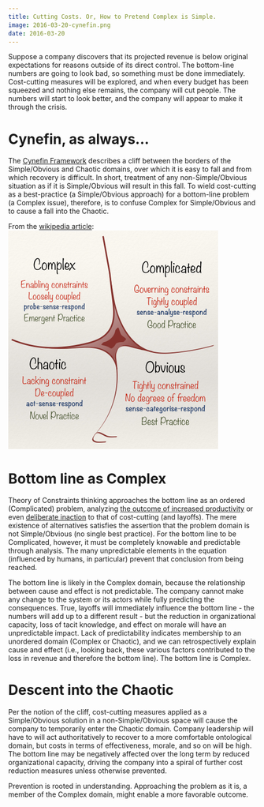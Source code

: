 ```yaml
---
title: Cutting Costs. Or, How to Pretend Complex is Simple.
image: 2016-03-20-cynefin.png
date: 2016-03-20
---
```


Suppose a company discovers that its projected revenue is below original expectations for reasons outside of its direct control. The bottom-line numbers are going to look bad, so something must be done immediately. Cost-cutting measures will be explored, and when every budget has been squeezed and nothing else remains, the company will cut people. The numbers will start to look better, and the company will appear to make it through the crisis.

# Cynefin, as always...

The [Cynefin Framework](https://en.wikipedia.org/wiki/Cynefin_Framework) describes a cliff between the borders of the Simple/Obvious and Chaotic domains, over which it is easy to fall and from which recovery is difficult. In short, treatment of any non-Simple/Obvious situation as if it is Simple/Obvious will result in this fall. To wield cost-cutting as a best-practice (a Simple/Obvious approach) for a bottom-line problem (a Complex issue), therefore, is to confuse Complex for Simple/Obvious and to cause a fall into the Chaotic.

From the [wikipedia article](https://en.wikipedia.org/wiki/Cynefin_Framework):
![Cynefin](/assets/posts/2016-03-20-cynefin.png)

# Bottom line as Complex

Theory of Constraints thinking approaches the bottom line as an ordered (Complicated) problem, analyzing [the outcome of increased productivity](http://www.dbrmfg.co.nz/Bottom%20Line.htm) or even [deliberate inaction](https://www.youtube.com/watch?v=jU2iWZEYbKA) to that of cost-cutting (and layoffs). The mere existence of alternatives satisfies the assertion that the problem domain is not Simple/Obvious (no single best practice). For the bottom line to be Complicated, however, it must be completely knowable and predictable through analysis. The many unpredictable elements in the equation (influenced by humans, in particular) prevent that conclusion from being reached.

The bottom line is likely in the Complex domain, because the relationship between cause and effect is not predictable. The company cannot make any change to the system or its actors while fully predicting the consequences. True, layoffs will immediately influence the bottom line - the numbers will add up to a different result - but the reduction in organizational capacity, loss of tacit knowledge, and effect on morale will have an unpredictable impact. Lack of predictability indicates membership to an unordered domain (Complex or Chaotic), and we can retrospectively explain cause and effect (i.e., looking back, these various factors contributed to the loss in revenue and therefore the bottom line). The bottom line is Complex.


# Descent into the Chaotic

Per the notion of the cliff, cost-cutting measures applied as a Simple/Obvious solution in a non-Simple/Obvious space will cause the company to temporarily enter the Chaotic domain. Company leadership will have to will act authoritatively to recover to a more comfortable ontological domain, but costs in terms of effectiveness, morale, and so on will be high. The bottom line may be negatively affected over the long term by reduced organizational capacity, driving the company into a spiral of further cost reduction measures unless otherwise prevented.

Prevention is rooted in understanding. Approaching the problem as it is, a member of the Complex domain, might enable a more favorable outcome.